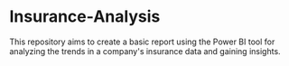 # Insurance-Analysis
This repository aims to create a basic report using the Power BI tool for analyzing the trends in a company's insurance data and gaining insights.
